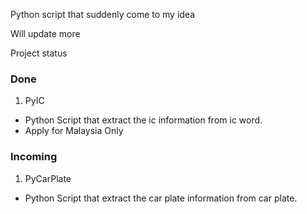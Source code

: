 Python script that suddenly come to my idea

Will update more

Project status

### Done
1) PyIC
- Python Script that extract the ic information from ic word.
- Apply for Malaysia Only

### Incoming
1) PyCarPlate
- Python Script that extract the car plate information from car plate.
